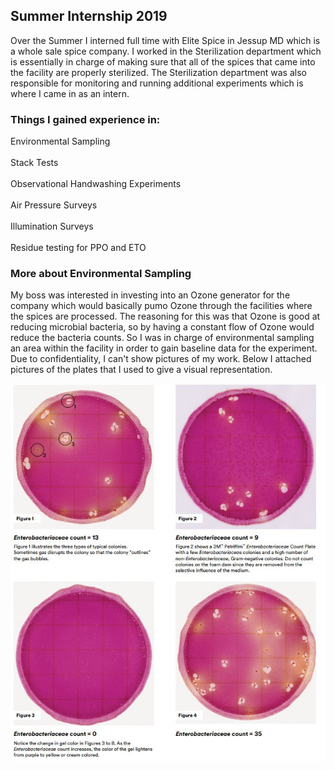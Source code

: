 ## Summer Internship 2019
Over the Summer I interned full time with Elite Spice in Jessup MD which is a whole sale spice company. I worked in the Sterilization department which is essentially in charge of making sure that all of the spices that came into the facility are properly sterilized. The Sterilization department was also responsible for monitoring and running additional experiments which is where I came in as an intern. 

### Things I gained experience in:
Environmental Sampling
<br><br>
Stack Tests
<br><br>
Observational Handwashing Experiments  <br><br>
Air Pressure Surveys 
<br><br>
Illumination Surveys
<br><br>
Residue testing for PPO and ETO

### More about Environmental Sampling
My boss was interested in investing into an Ozone generator for the company which would basically pumo Ozone through the facilities where the spices are processed. The reasoning for this was that Ozone is good at reducing microbial bacteria, so by having a constant flow of Ozone would reduce the bacteria counts. So I was in charge of environmental sampling an area within the facility in order to gain baseline data for the experiment. Due to confidentiality, I can't show pictures of my work. Below I attached pictures of the plates that I used to give a visual representation. 

<img src="images/New_Eb.JPG?raw=true"/>
